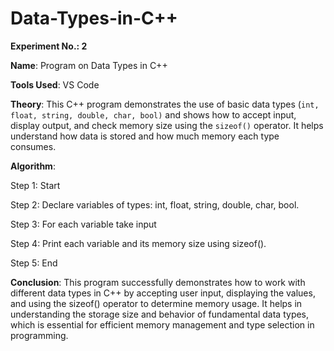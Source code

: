 # Data-Types-in-C++

**Experiment No.: 2**

**Name**: Program on Data Types in C++

**Tools Used**: VS Code

**Theory**: This C++ program demonstrates the use of basic data types (`int, float, string, double, char, bool)` and shows how to accept input, display output, and check memory size using the `sizeof()` operator. It helps understand how data is stored and how much memory each type consumes.

**Algorithm**:

Step 1: Start

Step 2: Declare variables of types: int, float, string, double, char, bool.

Step 3: For each variable take input

Step 4: Print each variable and its memory size using sizeof().

Step 5: End


**Conclusion**: This program successfully demonstrates how to work with different data types in C++ by accepting user input, displaying the values, and using the sizeof() operator to determine memory usage. It helps in understanding the storage size and behavior of fundamental data types, which is essential for efficient memory management and type selection in programming.
